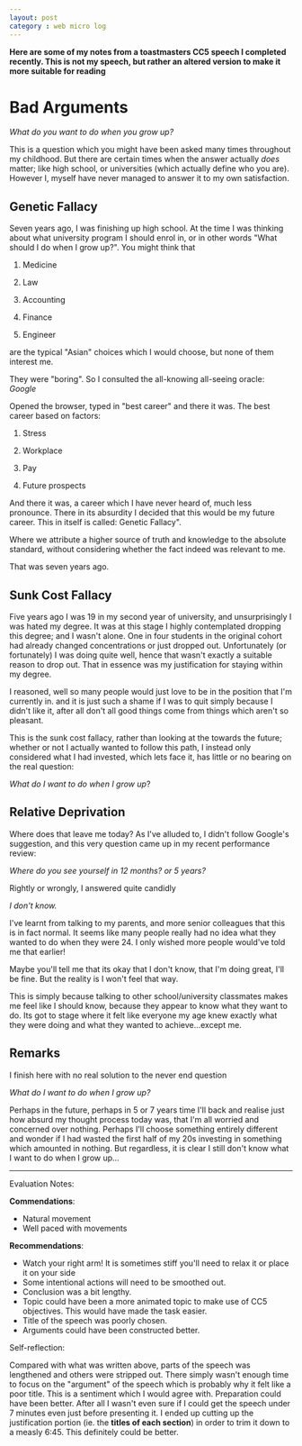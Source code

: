 ```yaml
---
layout: post
category : web micro log
---
```


**Here are some of my notes from a toastmasters CC5 speech  I completed recently. This is not my speech, 
but rather an altered version to make it more suitable for reading**

Bad Arguments
=============

_What do you want to do when you grow up?_

This is a question which you might have been asked many times throughout my childhood. But there are certain times when the answer actually _does_ matter; like high school, or universities (which actually define who you are). However I, myself have never managed to answer it to my own satisfaction.

Genetic Fallacy
---------------

Seven years ago, I was finishing up high school. At the time I was thinking about what university program I should enrol in, or in other words "What should I do when I grow up?". You might think that

1.  Medicine

2.  Law

3.  Accounting

4.  Finance

5.  Engineer

are the typical "Asian" choices which I would choose, but none of them interest me.

They were "boring". So I consulted the all-knowing all-seeing oracle: _Google_

Opened the browser, typed in "best career" and there it was. The best career based on factors:

1.  Stress

2.  Workplace

3.  Pay

4.  Future prospects

And there it was, a career which I have never heard of, much less pronounce. There in its absurdity I decided that this would be my future career. This in itself is called: Genetic Fallacy".

Where we attribute a higher source of truth and knowledge to the absolute standard, without considering whether the fact indeed was relevant to me.

That was seven years ago.

Sunk Cost Fallacy
-----------------

Five years ago I was 19 in my second year of university, and unsurprisingly I was hated my degree. It was at this stage I highly contemplated dropping this degree; and I wasn't alone. One in four students in the original cohort had already changed concentrations or just dropped out. Unfortunately (or fortunately) I was doing quite well, hence that wasn't exactly a suitable reason to drop out. That in essence was my justification for staying within my degree.

I reasoned, well so many people would just love to be in the position that I'm currently in. and it is just such a shame if I was to quit simply because I didn't like it, after all don't all good things come from things which aren't so pleasant.

This is the sunk cost fallacy, rather than looking at the towards the future; whether or not I actually wanted to follow this path, I instead only considered what I had invested, which lets face it, has little or no bearing on the real question:

_What do I want to do when I grow up_?

Relative Deprivation
--------------------

Where does that leave me today? As I've alluded to, I didn't follow Google's suggestion, and this very question came up in my recent performance review:

_Where do you see yourself in 12 months? or 5 years?_

Rightly or wrongly, I answered quite candidly

_I don't know._

I've learnt from talking to my parents, and more senior colleagues that this is in fact normal. It seems like many people really had no idea what they wanted to do when they were 24. I only wished more people would've told me that earlier!

Maybe you'll tell me that its okay that I don't know, that I'm doing great, I'll be fine. But the reality is I won't feel that way.

This is simply because talking to other school/university classmates makes me feel like I should know, because they appear to know what they want to do. Its got to stage where it felt like everyone my age knew exactly what they were doing and what they wanted to achieve...except me.

Remarks
-------

I finish here with no real solution to the never end question

_What do I want to do when I grow up?_

Perhaps in the future, perhaps in 5 or 7 years time I'll back and realise just how absurd my thought process today was, that I'm all worried and concerned over nothing. Perhaps I'll choose something entirely different and wonder if I had wasted the first half of my 20s investing in something which amounted in nothing. But regardless, it is clear I still don't know what I want to do when I grow up...


----

Evaluation Notes:

**Commendations**: 

*  Natural movement
*  Well paced with movements

**Recommendations**:  

*  Watch your right arm! It is sometimes stiff you'll need to relax it or place it on your side
*  Some intentional actions will need to be smoothed out.
*  Conclusion was a bit lengthy.
*  Topic could have been a more animated topic to make use of CC5 objectives. This would have made the task easier.
*  Title of the speech was poorly chosen.
*  Arguments could have been constructed better.

Self-reflection:

Compared with what was written above, parts of the speech was lengthened and others were stripped out. There simply wasn't enough time to focus on the "argument" of the speech which is probably why it felt like a poor title. This is a sentiment which I would agree with. Preparation could have been better. After all I wasn't even sure if I could get the speech under 7 minutes even just before presenting it. I ended up cutting up the justification portion (ie. the **titles of each section**) in order to trim it down to a measly 6:45. This definitely could be better.



